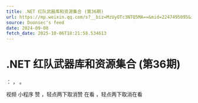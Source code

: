 ```yaml
---
title: .NET 红队武器库和资源集合 (第36期)
url: https://mp.weixin.qq.com/s?__biz=MzUyOTc3NTQ5MA==&mid=2247495095&idx=1&sn=c315c717b7c8e37563a0ff0badb141cf
source: Doonsec's feed
date: 2024-09-08
fetch_date: 2025-10-06T18:21:58.534613
---
```


# .NET 红队武器库和资源集合 (第36期)

：
，
。

视频
小程序
赞
，轻点两下取消赞
在看
，轻点两下取消在看